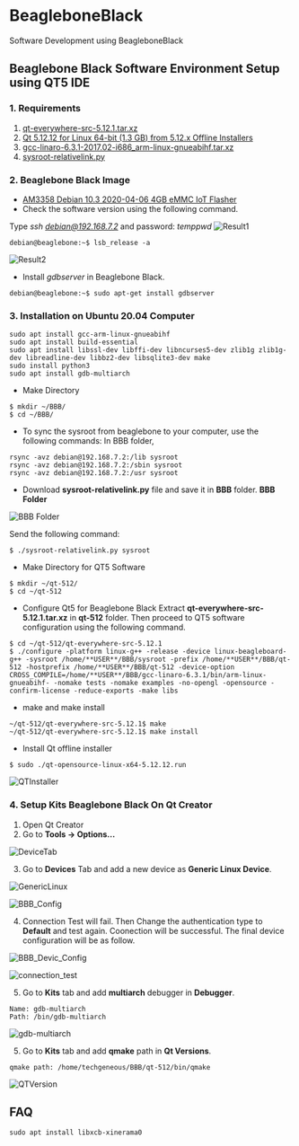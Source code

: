 # BeagleboneBlack
Software Development using BeagleboneBlack
## Beaglebone Black Software Environment Setup using QT5 IDE
### 1. Requirements
1)  [qt-everywhere-src-5.12.1.tar.xz](https://download.qt.io/archive/qt/5.12/5.12.1/single/)
2) 	[Qt 5.12.12 for Linux 64-bit (1.3 GB) from 5.12.x Offline Installers](https://www.qt.io/offline-installers) 
3)  [gcc-linaro-6.3.1-2017.02-i686_arm-linux-gnueabihf.tar.xz](https://releases.linaro.org/components/toolchain/binaries/6.3-2017.02/arm-linux-gnueabihf/)
4) [sysroot-relativelink.py](https://github.com/thihakyawjob/BeagleboneBlack/blob/main/sysroot-relativelink.py)

### 2. Beaglebone Black Image
* [AM3358 Debian 10.3 2020-04-06 4GB eMMC IoT Flasher](https://beagleboard.org/latest-images)
* Check the software version using the following command.

Type *ssh debian@192.168.7.2* and password: *temppwd*
![Result1](https://github.com/thihakyawjob/BeagleboneBlack/blob/main/BBB_VersionCheck1.png)
```console
debian@beaglebone:~$ lsb_release -a
```
![Result2](https://github.com/thihakyawjob/BeagleboneBlack/blob/main/BBB_VersionCheck2.png)

* Install *gdbserver* in Beaglebone Black.
```console
debian@beaglebone:~$ sudo apt-get install gdbserver
```
### 3. Installation on Ubuntu 20.04 Computer
```console
sudo apt install gcc-arm-linux-gnueabihf
sudo apt install build-essential
sudo apt install libssl-dev libffi-dev libncurses5-dev zlib1g zlib1g-dev libreadline-dev libbz2-dev libsqlite3-dev make
sudo install python3
sudo apt install gdb-multiarch
```
* Make Directory
```console
$ mkdir ~/BBB/
$ cd ~/BBB/
```
* To sync the sysroot from beaglebone to your computer, use the following commands:
In BBB folder,
```console
rsync -avz debian@192.168.7.2:/lib sysroot
rsync -avz debian@192.168.7.2:/sbin sysroot
rsync -avz debian@192.168.7.2:/usr sysroot
```
* Download **sysroot-relativelink.py** file and save it in **BBB** folder.
**BBB Folder**

![BBB Folder](https://github.com/thihakyawjob/BeagleboneBlack/blob/main/BBB_Folder.png)

Send the following command:
```console
$ ./sysroot-relativelink.py sysroot
```
* Make Directory for QT5 Software
```console
$ mkdir ~/qt-512/
$ cd ~/qt-512
```
* Configure Qt5 for Beaglebone Black 
Extract **qt-everywhere-src-5.12.1.tar.xz** in **qt-512** folder. Then proceed to QT5 software configuration using the following command.
```console
$ cd ~/qt-512/qt-everywhere-src-5.12.1
$ ./configure -platform linux-g++ -release -device linux-beagleboard-g++ -sysroot /home/**USER**/BBB/sysroot -prefix /home/**USER**/BBB/qt-512 -hostprefix /home/**USER**/BBB/qt-512 -device-option CROSS_COMPILE=/home/**USER**/BBB/gcc-linaro-6.3.1/bin/arm-linux-gnueabihf- -nomake tests -nomake examples -no-opengl -opensource -confirm-license -reduce-exports -make libs
```
* make and make install
```console
~/qt-512/qt-everywhere-src-5.12.1$ make
~/qt-512/qt-everywhere-src-5.12.1$ make install
```
* Install Qt offline installer
```console
$ sudo ./qt-opensource-linux-x64-5.12.12.run
```
![QTInstaller](https://github.com/thihakyawjob/BeagleboneBlack/blob/main/QTInstaller.png)

### 4. Setup Kits Beaglebone Black On Qt Creator
1) Open Qt Creator
2) Go to **Tools &rarr; Options...**

![DeviceTab](https://github.com/thihakyawjob/BeagleboneBlack/blob/main/DeviceTab.png)

3) Go to **Devices** Tab and add a new device as **Generic Linux Device**.

![GenericLinux](https://github.com/thihakyawjob/BeagleboneBlack/blob/main/GenericLinux.png)

![BBB_Config](https://github.com/thihakyawjob/BeagleboneBlack/blob/main/BBB_Config.png)

4) Connection Test will fail. Then Change the authentication type to **Default** and test again. Coonection will be successful. The final device configuration will be as follow.

![BBB_Devic_Config](https://github.com/thihakyawjob/BeagleboneBlack/blob/main/BBB_Devic_Config.png)

![connection_test](https://github.com/thihakyawjob/BeagleboneBlack/blob/main/connection_test.png)

5) Go to **Kits** tab and add **multiarch** debugger in **Debugger**.
```console
Name: gdb-multiarch
Path: /bin/gdb-multiarch
```
![gdb-multiarch](https://github.com/thihakyawjob/BeagleboneBlack/blob/main/gdb-multiarch.png)

5) Go to **Kits** tab and add **qmake** path in **Qt Versions**.
```console
qmake path: /home/techgeneous/BBB/qt-512/bin/qmake
```
![QTVersion](https://github.com/thihakyawjob/BeagleboneBlack/blob/main/QTVersion.png)




## FAQ
```console
sudo apt install libxcb-xinerama0
```
